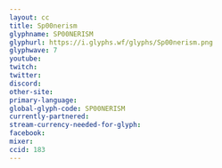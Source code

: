 ```yaml
---
layout: cc
title: Sp00nerism
glyphname: SP00NERISM
glyphurl: https://i.glyphs.wf/glyphs/Sp00nerism.png
glyphwave: 7
youtube: 
twitch: 
twitter: 
discord: 
other-site: 
primary-language: 
global-glyph-code: SP00NERISM
currently-partnered: 
stream-currency-needed-for-glyph: 
facebook: 
mixer: 
ccid: 183
---
```



